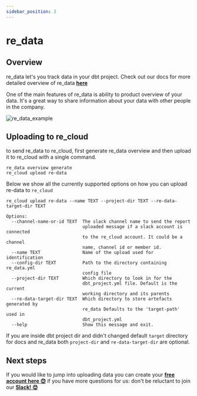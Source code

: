 ```yaml
---
sidebar_position: 2
---
```

# re_data

## Overview

re_data let's you track data in your dbt project. Check out our docs for more detailed overview of re_data **[here](/docs/re_data/introduction/whatis_data)**

One of the main features of re_data is ability to product overview of your data. It's a great way to share information about your data with other people in the company.


![re_data_example](/re_cloud/integrations/re_data.png)

## Uploading to re_cloud

to send re_data to re_cloud, first generate re_data overview and then upload it to re_cloud with a single command.


```
re_data overview generate
re_cloud upload re-data
```

Below we show all the currently supported options on how you can upload re-data to `re_cloud`

```
re_cloud upload re-data --name TEXT --project-dir TEXT --re-data-target-dir TEXT

Options:
  --channel-name-or-id TEXT  The slack channel name to send the report
                             uploaded message if a slack account is connected
                             to the re_cloud account. It could be a channel
                             name, channel id or member id.
  --name TEXT                Name of the upload used for identification
  --config-dir TEXT          Path to the directory containing re_data.yml
                             config file
  --project-dir TEXT         Which directory to look in for the
                             dbt_project.yml file. Default is the current
                             working directory and its parents
  --re-data-target-dir TEXT  Which directory to store artefacts generated by
                             re_data Defaults to the 'target-path' used in
                             dbt_project.yml
  --help                     Show this message and exit.
```

If you are inside dbt project dir and didn't changed default `target` directory for docs and re_data both `project-dir` and `re-data-target-dir` are optional.


## Next steps

If you would like to jump into uploading data you can create your **[free account here 😊](https://cloud.getre.io/#/register)** if you have more questions for us: don't be reluctant to join our **[Slack! 😊](https://www.getre.io/slack)**
